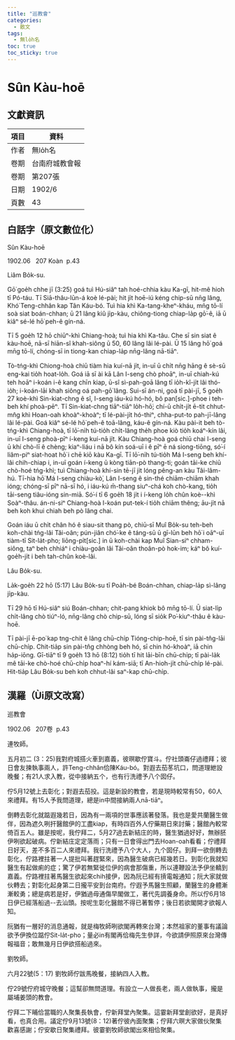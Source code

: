 ```yaml
---
title: "巡教會"
categories:
  - 散文
tags:
  - 無lo̍h名
toc: true
toc_sticky: true
---
```


# Sûn Kàu-hoē

## 文獻資訊

| 項目 | 資料 |
|---|---|
| 作者 | 無lo̍h名 |
| 卷期 | 台南府城教會報 |
| 卷期 | 第207張 |
| 日期 | 1902/6 |
| 頁數 | 43 |

## 白話字（原文數位化）

Sûn Kàu-hoē

1902.06   207 Koàn  p.43

Liâm Bo̍k-su.

Gō͘ goe̍h chhe jī (3:25) goá tuì Hú-siâⁿ tah hoé-chhia kàu Ka-gī, hit-mê hioh tī Pó-táu. Tī Siā-thâu-lūn-á koè lé-pài; hit ji̍t hoē-iú kéng chip-sū nn̄g lâng, Khó͘ Teng-chhân kap Tân Káu-bó. Tuì hia khì Ka-tang-kheⁿ-kháu, mn̄g tō-lí soà siat boán-chhan; ū 21 lâng kiû ji̍p-kàu, chiông-tiong chiap-la̍p gō͘-ê, iā ū kiâⁿ sé-lé hō͘ peh-ê gín-ná.

Tī 5 goe̍h 12 hō chiūⁿ-khì Chiang-hoà; tuì hia khì Ka-tâu. Che sī sin siat ê kàu-hoē, nā-sī hiān-sî khah-siông ū 50, 60 lâng lâi lé-pài. Ū 15 lâng hō͘ goá mn̄g tō-lí, chóng-sī in tiong-kan chiap-la̍p nn̄g-lâng nā-tiāⁿ.

Tò-tńg-khì Chiong-hoà chiū tiàm hia kuí-nā ji̍t, in-uī ū chi̍t nn̄g hāng ê sè-sū eng-kai tio̍h hoat-lo̍h. Goá iā sī ài kā Lân I-seng chò phoāⁿ, in-uī chiah-kú teh hoāⁿ i-koán i-ê kang chīn kiap, ū-sî sì-pah-goā lâng tī io̍h-kî-ji̍t lâi thó-io̍h; i-koán-lāi khah siông oá pah-gō͘ lâng. Sui-sī án-ni, goá tī pài-jī, 5 goe̍h 27 koè-khì Sin-kiat-chng ê sî, I-seng iáu-kú hó-hó, bô pan[sic.]-phoe i teh-beh khí phoà-pēⁿ. Tī Sin-kiat-chng tiāⁿ-tiāⁿ lo̍h-hō͘; chí-ū chi̍t-ji̍t ē-tit chhut-mn̂g khì Hoan-oah khoàⁿ-khoàⁿ; tī lé-pài-ji̍t hó-thiⁿ, chha-put-to pah-jī-lâng lâi lé-pài. Goá kiâⁿ sé-lé hō͘ peh-ê toā-lâng, káu-ê gín-ná. Kàu pài-it beh tò-tńg-khì Chiang-hoà, tī lō͘-ni̍h tú-tio̍h chi̍t-lâng the̍h phoe kiò tio̍h koáⁿ-kín lâi, in-uī I-seng phoà-pīⁿ í-keng kuí-nā ji̍t. Kàu Chiang-hoà goá chiū chai I-seng ū khí chò-lī ê chèng; kiaⁿ-liáu i nā bô kín soá-uī i ê pīⁿ ē ná siong-tiōng, só͘-í liâm-piⁿ siat-hoat hō͘ i chē kiō kàu Ka-gī. Tī lō͘-ni̍h tú-tio̍h Má I-seng beh khí-lâi chih-chiap i, in-uī goán í-keng ū kòng tiān-pò thang-ti; goán tāi-ke chiū chò-hoé tńg-khì; tuì Chiang-hoà khí-sin tē-jī ji̍t lóng pêng-an kàu Tâi-lâm-hú. Tī-hia hō͘ Má I-seng chiàu-kò͘, Lân I-seng ê sin-thé chiām-chiām khah ióng; chóng-sī pīⁿ nā-sī hó, i iáu-kú m̄-thang siuⁿ-chá koh chò-kang, tio̍h tāi-seng tiâu-ióng sin-miā. Só͘-í tī 6 goe̍h 18 ji̍t i í-keng lo̍h chûn koè--khì Soàⁿ-thâu. án-ni-siⁿ Chiang-hoà I-koán put-tek-í tio̍h chiām thêng; āu-ji̍t nā beh koh khui chiah beh pò lâng chai.

Goán iáu ū chi̍t chân hó ê siau-sit thang pò, chiū-sī Muî Bo̍k-su teh-beh koh-chài tńg-lâi Tâi-oân; pún-jiân chó͘-ke ê táng-sū ū gī-lūn beh hō͘ i oāⁿ-uī tiàm-tī Sit-la̍t-pho; liōng-pi̍t[sic.] in ū koh-chài kap Muî Sian-siⁿ chham-siông, taⁿ beh chhiáⁿ i chiàu-goân lâi Tâi-oân thoân-pò hok-im; káⁿ bô kuí-goe̍h-ji̍t i beh tah-chûn koè-lâi.

Lâu Bo̍k-su.

La̍k-goe̍h 22 hō (5:17) Lâu Bo̍k-su tī Poa̍h-bé Boán-chhan, chiap-la̍p sì-lâng ji̍p-kàu.

Tī 29 hō tī Hú-siâⁿ siú Boán-chhan; chit-pang khiok bô mn̄g tō-lí. Ū siat-li̍p chi̍t-lâng chò tiúⁿ-ló, nn̄g-lâng chò chip-sū, lóng sī sio̍k Po͘-kiuⁿ-thâu ê kàu-hoē.

Tī pài-jī ē-po͘ kap tng-chit ê lâng chū-chi̍p Tióng-chip-hoē, tī sin pài-tn̂g-lāi chū-chi̍p. Chit-tia̍p sin pài-tn̂g chhòng beh hó, sī chin hó-khoàⁿ, iā chin ha̍p-iōng. Gī-tiāⁿ tī 9 goe̍h 13 hō (8:12) tio̍h tī hit lāi-bīn chū-chi̍p; tī pài-la̍k mê tāi-ke chò-hoé chū-chi̍p hoaⁿ-hí kám-siā; tī An-hioh-ji̍t chū-chi̍p lé-pài. Hit-tia̍p Lâu Bo̍k-su beh koh chhut-lâi saⁿ-kap chū-chi̍p.

## 漢羅（Ùi原文改寫）

巡教會

1902.06   207卷  p.43

連牧師。

五月初二 (3：25)我對府城搭火車到嘉義，彼暝歇佇寶斗。佇社頭崙仔過禮拜；彼日會友揀執事兩人，許Teng-chhân佮陳Káu-bó。對遐去茄苳坑口，問道理紲設晚餐；有21人求入教，從中接納五个，也有行洗禮予八个囡仔。

佇5月12號上去彰化；對遐去茄投。這是新設的教會，若是現時較常有50，60人來禮拜。有15人予我問道理，總是in中間接納兩人nā-tiāⁿ。

倒轉去彰化就踮遐幾若日，因為有一兩項的世事應該著發落。我也是愛共蘭醫生做伴，因為遮久咧扞醫館伊的工盡kiap，有時四百外人佇藥期日來討藥；醫館內較常倚百五人。雖是按呢，我佇拜二，5月27過去新結庄的時，醫生猶過好好，無辦胚伊咧欲起破病。佇新結庄定定落雨；只有一日會得出門去Hoan-oah看看；佇禮拜日好天，差不多百二人來禮拜。我行洗禮予八个大人，九个囡仔。到拜一欲倒轉去彰化，佇路裡拄著一人提批叫著趕緊來，因為醫生破病已經幾若日。到彰化我就知醫生有起做痢的症；驚了伊若無緊徙位伊的病會那傷重，所以連鞭設法予伊坐轎到嘉義。佇路裡拄著馬醫生欲起來chih接伊，因為阮已經有摃電報通知；阮大家就做伙轉去；對彰化起身第二日攏平安到台南府。佇遐予馬醫生照顧，蘭醫生的身體漸漸較勇；總是病若是好，伊猶過毋通傷早閣做工，著代先調養身命。所以佇6月18日伊已經落船過--去汕頭。按呢生彰化醫館不得已著暫停；後日若欲閣開才欲報人知。

阮猶有一層好的消息通報，就是梅牧師咧欲閣再轉來台灣；本然祖家的董事有議論欲予伊換位踮佇Sit-la̍t-pho；量必in有閣再佮梅先生參詳，今欲請伊照原來台灣傳報福音；敢無幾月日伊欲搭船過來。

劉牧師。

六月22號(5：17) 劉牧師佇跋馬晚餐，接納四人入教。

佇29號佇府城守晚餐；這幫卻無問道理。有設立一人做長老，兩人做執事，攏是屬埔姜頭的教會。

佇拜二下晡佮當職的人聚集長執會，佇新拜堂內聚集。這霎新拜堂創欲好，是真好看，也真合用。議定佇9月13號(8：12)著佇彼內面聚集；佇拜六暝大家做伙聚集歡喜感謝；佇安歇日聚集禮拜。彼霎劉牧師欲閣出來相佮聚集。
